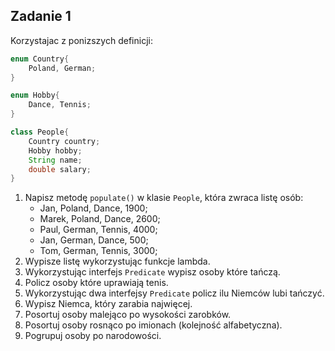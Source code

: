 ## Zadanie 1

Korzystajac z ponizszych definicji:
```java
enum Country{
	Poland, German;
}

enum Hobby{
	Dance, Tennis;
}

class People{
	Country country;
	Hobby hobby;
	String name;
	double salary;
}
```
1. Napisz metodę `populate()` w klasie `People`, która zwraca listę osób:
	- Jan, Poland, Dance, 1900;
	- Marek, Poland, Dance, 2600;
	- Paul, German, Tennis, 4000;
	- Jan, German, Dance, 500;
	- Tom, German, Tennis, 3000;
2. Wypisze listę wykorzystując funkcje lambda.
3. Wykorzystując interfejs `Predicate` wypisz osoby które tańczą.
4. Policz osoby które uprawiają tenis.
5. Wykorzystując dwa interfejsy `Predicate` policz ilu Niemców lubi tańczyć.
6. Wypisz Niemca, który zarabia najwięcej.
7. Posortuj osoby malejąco po wysokości zarobków.
8. Posortuj osoby rosnąco po imionach (kolejność alfabetyczna).
9. Pogrupuj osoby po narodowości.